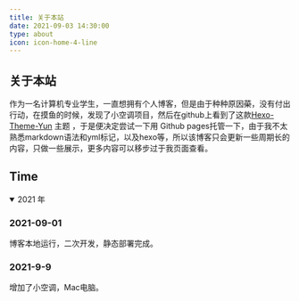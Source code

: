 ```yaml
---
title: 关于本站
date: 2021-09-03 14:30:00
type: about
icon: icon-home-4-line
---
```

## 关于本站

作为一名计算机专业学生，一直想拥有个人博客，但是由于种种原因~~菜~~，没有付出行动，在摸鱼的时候，发现了小空调项目，然后在github上看到了这款[Hexo-Theme-Yun](Hexo-Theme-Yun) 主题 ，于是便决定尝试一下用 Github pages托管一下，由于我不太熟悉markdown语法和yml标记，以及hexo等，所以该博客只会更新一些周期长的内容，只做一些展示，更多内容可以移步过于我页面查看。

## Time

<details open>
<summary>2021 年</summary>

### 2021-09-01

博客本地运行，二次开发，静态部署完成。

### 2021-9-9

增加了小空调，Mac电脑。
